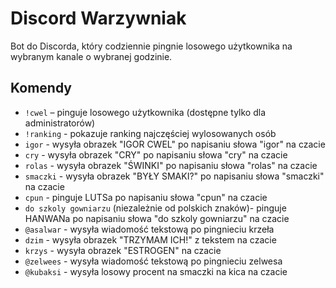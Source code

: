 # Discord Warzywniak

Bot do Discorda, który codziennie pingnie losowego użytkownika na wybranym kanale o wybranej godzinie.

## Komendy

- `!cwel` – pinguje losowego użytkownika (dostępne tylko dla administratorów)
- `!ranking` - pokazuje ranking najczęściej wylosowanych osób
- `igor` - wysyła obrazek "IGOR CWEL" po napisaniu słowa "igor" na czacie
- `cry` - wysyła obrazek "CRY" po napisaniu słowa "cry" na czacie
- `rolas` - wysyła obrazek "ŚWINKI" po napisaniu słowa "rolas" na czacie
- `smaczki` - wysyła obrazek "BYŁY SMAKI?" po napisaniu słowa "smaczki" na czacie
- `cpun` - pinguje LUTSa po napisaniu słowa "cpun" na czacie
- `do szkoly gowniarzu` (niezależnie od polskich znaków)- pinguje HANWANa po napisaniu słowa "do szkoly gowniarzu" na czacie
- `@asalwar` - wysyła wiadomość tekstową po pingnieciu krzeła
- `dzim` - wysyła obrazek "TRZYMAM ICH!" z tekstem na czacie
- `krzys` - wysyła obrazek "ESTROGEN" na czacie
- `@zelwees` - wysyła wiadomość tekstową po pingnieciu zelwesa
- `@kubaksi` - wysyła losowy procent na smaczki na kica na czacie
